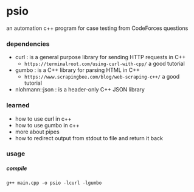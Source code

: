 # psio
an automation c++ program for case testing from CodeForces questions  

### dependencies
- curl : is  a general purpose library for sending HTTP requests in C++
    - `https://terminalroot.com/using-curl-with-cpp/`   a good tutorial
- gumbo : is a C++ library for parsing HTML in C++ 
    - `https://www.scrapingbee.com/blog/web-scraping-c++/`   a good tutorial
- nlohmann::json : is a header-only C++ JSON library

### learned 
- how to use curl in c++
- how to use gumbo in c++
- more about pipes 
- how to redirect output from stdout to file and return it back 
### usage 
##### compile
```
g++ main.cpp -o psio -lcurl -lgumbo 
```
